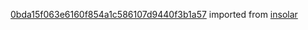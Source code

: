 [0bda15f063e6160f854a1c586107d9440f3b1a57](https://github.com/insolar/insolar/commit/0bda15f063e6160f854a1c586107d9440f3b1a57) imported from [insolar](https://github.com/insolar/insolar)
